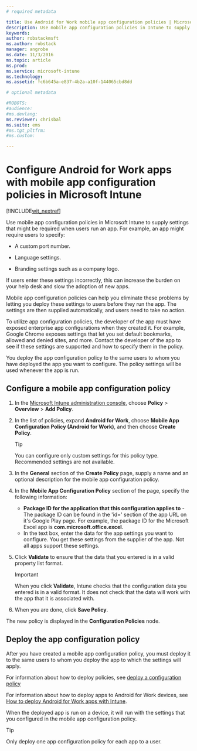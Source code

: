 ```yaml
---
# required metadata

title: Use Android for Work mobile app configuration policies | Microsoft Intune
description: Use mobile app configuration policies in Intune to supply settings that might be required when users run an Android for Work app.
keywords:
author: robstackmsftms.author: robstack
manager: angrobe
ms.date: 11/3/2016
ms.topic: article
ms.prod:
ms.service: microsoft-intune
ms.technology:
ms.assetid: fc6b645a-e837-4b2a-a10f-144065cbd8dd

# optional metadata

#ROBOTS:
#audience:
#ms.devlang:
ms.reviewer: chrisbal
ms.suite: ems
#ms.tgt_pltfrm:
#ms.custom:

---
```


# Configure Android for Work apps with mobile app configuration policies in Microsoft Intune

[!INCLUDE[wit_nextref](../includes/afw_rollout_disclaimer.md)]

Use mobile app configuration policies in Microsoft Intune to supply settings that might be required when users run an app. For example, an app might require users to specify:

-   A custom port number.

-   Language settings.

-   Branding settings such as a company logo.

If users enter these settings incorrectly, this can increase the burden on your help desk and slow the adoption of new apps.

Mobile app configuration policies can help you eliminate these problems by letting you deploy these settings to users before they run the app. The settings are then supplied automatically, and users need to take no action.

To utilize app configuration policies, the developer of the app must have exposed enterprise app configurations when they created it. For example, Google Chrome exposes settings that let you set default bookmarks, allowed and denied sites, and more. Contact the developer of the app to see if these settings are supported and how to specify them in the policy.

You deploy the app configuration policy to the same users to whom you have deployed the app you want to configure. The policy settings will be used whenever the app is run.

## Configure a mobile app configuration policy

1.  In the [Microsoft Intune administration console](https://manage.microsoft.com), choose **Policy** &gt; **Overview** &gt; **Add Policy**.

2.  In the list of policies, expand **Android for Work**, choose **Mobile App Configuration Policy (Android for Work)**, and then choose **Create Policy**.

    > [!TIP]
    > You can configure only custom settings for this policy type. Recommended settings are not available.

3.  In the **General** section of the **Create Policy** page, supply a name and an optional description for the mobile app configuration policy.

4. In the **Mobile App Configuration Policy** section of the page, specify the following information:
	- **Package ID for the application that this configuration applies to** - The package ID can be found in the 'id=' section of the app URL on it's Google Play page. For example, the package ID for the Microsoft Excel app is **com.microsoft.office.excel**.
	- In the text box, enter the data for the app settings you want to configure. You get these settings from the supplier of the app. Not all apps support these settings.
5.  Click **Validate** to ensure that the data that you entered is in a valid property list format.

    > [!IMPORTANT]
    > When you click **Validate**, Intune checks that the configuration data you entered is in a valid format. It does not check that the data will work with the app that it is associated with.

6.  When you are done, click **Save Policy**.

The new policy is displayed in the **Configuration Policies** node.


## Deploy the app configuration policy
After you have created a mobile app configuration policy, you must deploy it to the same users to whom you deploy the app to which the settings will apply.

For information about how to deploy policies, see [deploy a configuration policy](/intune/deploy-use/manage-settings-and-features-on-your-devices-with-microsoft-intune-policies#deploy-a-configuration-policy)

For information about how to deploy apps to Android for Work devices, see [How to deploy Android for Work apps with Intune](android-for-work-apps.md).

When the deployed app is run on a device, it will run with the settings that you configured in the mobile app configuration policy.

> [!TIP]
> Only deploy one app configuration policy for each app to a user.
